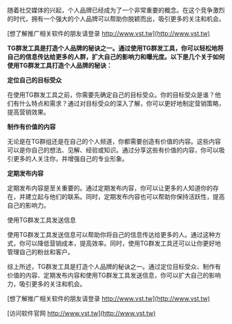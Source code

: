 随着社交媒体的兴起，个人品牌已经成为了一个非常重要的概念。在这个竞争激烈的时代，拥有一个强大的个人品牌可以帮助你脱颖而出，吸引更多的关注和机会。

[想了解推广相关软件的朋友请登录 http://www.vst.tw](http://www.vst.tw)

**TG群发工具是打造个人品牌的秘诀之一。通过使用TG群发工具，你可以轻松地将自己的信息传达给更多的人群，扩大自己的影响力和曝光度。以下是几个关于如何使用TG群发工具打造个人品牌的秘诀：**

**定位自己的目标受众**

在使用TG群发工具之前，你需要先确定自己的目标受众。你的目标受众是谁？他们有什么特点和需求？通过对目标受众的深入了解，你可以更好地制定营销策略，提高营销效果。

**制作有价值的内容**

无论是在TG群组还是在自己的个人频道，你都需要创造有价值的内容。这些内容可以是你自己的想法、见解、经验或知识。通过分享这些有价值的内容，你可以吸引更多的人关注你，并增强自己的专业形象。

**定期发布内容**

定期发布内容是至关重要的。通过定期发布内容，你可以让更多的人知道你的存在，并建立起与他们的联系。同时，定期发布内容也可以帮助你保持活跃性，提高自己的影响力。

使用TG群发工具发送信息

使用TG群发工具发送信息可以帮助你将自己的信息传达给更多的人。通过这种方式，你可以降低营销成本，提高效率。同时，使用TG群发工具还可以让你更好地管理自己的粉丝和客户。

综上所述，TG群发工具是打造个人品牌的秘诀之一。通过定位目标受众、制作有价值的内容、定期发布内容和使用TG群发工具发送信息，你可以扩大自己的影响力，吸引更多的关注和机会。

[想了解推广相关软件的朋友请登录 http://www.vst.tw](http://www.vst.tw)


[访问软件官网 http://www.vst.tw](http://www.vst.tw)
